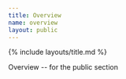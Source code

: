 ```yaml
---
title: Overview
name: overview
layout: public
---
```


{% include layouts/title.md %}

Overview -- for the public section



